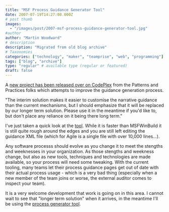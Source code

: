 ```yaml
---
title: "MSF Process Guidance Generator Tool"
date: 2007-07-19T14:27:08.000Z
# post thumb
images:
  - "/images/post/2007-msf-process-guidance-generator-tool.jpg"
#author
author: "Martin Woodward"
# description
description: "Migrated from old blog archive"
# Taxonomies
categories: ["technology", "maker", "teamprise", "web", "programming"]
tags: ["blog", "archive"]
type: "regular" # available type (regular or featured)
draft: false
---
```

A [new project has been released over on CodePlex](http://www.codeplex.com/process/Release/ProjectReleases.aspx?ReleaseId=5626) from the Patterns and Practices folks which attempts to improve the guidance generation process.    

"The interim solution makes it easier to customise the narrative guidance than the current mechanisms, but I should emphasize that it will be replaced by our longer term solution. Please use it in the meantime if you'd like to, but don't place any reliance on it being there long term." 

I've just taken a quick look at the [tool](http://www.codeplex.com/process/Release/ProjectReleases.aspx?ReleaseId=5626).  While it is faster than MSFWinBuild it is still quite rough around the edges and you are still left editing the guidance XML file (which for Agile is a single file with over 10,000 lines...). 

Any software processs should evolve as you change it to meet the stengths and weeknesses in your organization.  As those stengths and weekness change, but also as new tools, techniques and technologies are made available, so your process will need some tweaking.  With the current tooling, many teams let their process guidance pages get out of date with their actual process usage - which is a very bad thing (especially when a new member of the team joins or worse, the external auditor comes to inspect your team). 

It is a very welcome development that work is going on in this area.  I cannot wait to see that "longer term solution" when it arrives, in the meantime I'll be using the [process generator tool](http://www.codeplex.com/process/Release/ProjectReleases.aspx).